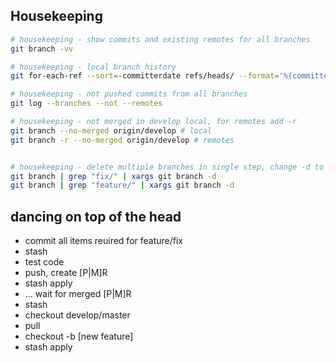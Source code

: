 ## Housekeeping

```bash
# housekeeping - show commits and existing remotes for all branches
git branch -vv

# housekeeping - local branch history
git for-each-ref --sort=-committerdate refs/heads/ --format='%(committerdate:short) %(authorname) (%(color:green)%(committerdate:relative)%(color:reset)) %(refname)'

# housekeeping - not pushed commits from all branches
git log --branches --not --remotes

# housekeeping - not merged in develop local, for remotes add -r
git branch --no-merged origin/develop # local
git branch -r --no-merged origin/develop # remotes


# housekeeping - delete multiple branches in single step, change -d to -D if you are shure
git branch | grep "fix/" | xargs git branch -d
git branch | grep "feature/" | xargs git branch -d
```

## dancing on top of the head

- commit all items reuired for feature/fix
- stash
- test code
- push, create [P|M]R
- stash apply
- ... wait for merged [P|M]R
- stash
- checkout develop/master
- pull
- checkout -b [new feature]
- stash apply
